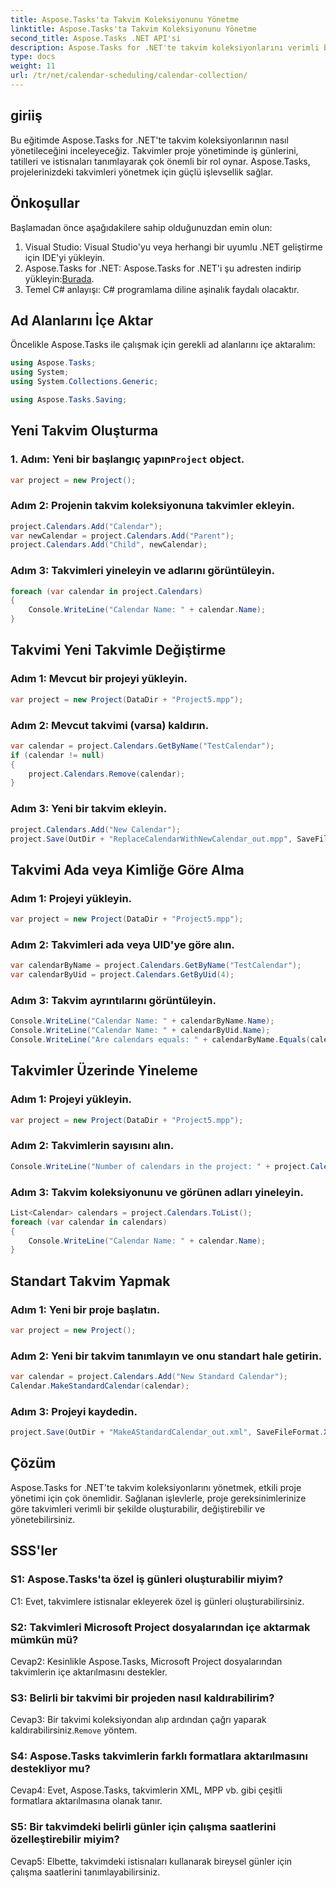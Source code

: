 ```yaml
---
title: Aspose.Tasks'ta Takvim Koleksiyonunu Yönetme
linktitle: Aspose.Tasks'ta Takvim Koleksiyonunu Yönetme
second_title: Aspose.Tasks .NET API'si
description: Aspose.Tasks for .NET'te takvim koleksiyonlarını verimli bir şekilde nasıl yöneteceğinizi öğrenin. Takvimleri kolaylıkla oluşturun, değiştirin ve yönetin.
type: docs
weight: 11
url: /tr/net/calendar-scheduling/calendar-collection/
---
```

## giriiş

Bu eğitimde Aspose.Tasks for .NET'te takvim koleksiyonlarının nasıl yönetileceğini inceleyeceğiz. Takvimler proje yönetiminde iş günlerini, tatilleri ve istisnaları tanımlayarak çok önemli bir rol oynar. Aspose.Tasks, projelerinizdeki takvimleri yönetmek için güçlü işlevsellik sağlar.

## Önkoşullar

Başlamadan önce aşağıdakilere sahip olduğunuzdan emin olun:

1. Visual Studio: Visual Studio'yu veya herhangi bir uyumlu .NET geliştirme için IDE'yi yükleyin.
2.  Aspose.Tasks for .NET: Aspose.Tasks for .NET'i şu adresten indirip yükleyin:[Burada](https://releases.aspose.com/tasks/net/).
3. Temel C# anlayışı: C# programlama diline aşinalık faydalı olacaktır.

## Ad Alanlarını İçe Aktar

Öncelikle Aspose.Tasks ile çalışmak için gerekli ad alanlarını içe aktaralım:

```csharp
using Aspose.Tasks;
using System;
using System.Collections.Generic;

using Aspose.Tasks.Saving;

```

## Yeni Takvim Oluşturma

###  1. Adım: Yeni bir başlangıç yapın`Project` object.
```csharp
var project = new Project();
```

### Adım 2: Projenin takvim koleksiyonuna takvimler ekleyin.
```csharp
project.Calendars.Add("Calendar");
var newCalendar = project.Calendars.Add("Parent");
project.Calendars.Add("Child", newCalendar);
```

### Adım 3: Takvimleri yineleyin ve adlarını görüntüleyin.
```csharp
foreach (var calendar in project.Calendars)
{
    Console.WriteLine("Calendar Name: " + calendar.Name);
}
```

## Takvimi Yeni Takvimle Değiştirme

### Adım 1: Mevcut bir projeyi yükleyin.
```csharp
var project = new Project(DataDir + "Project5.mpp");
```

### Adım 2: Mevcut takvimi (varsa) kaldırın.
```csharp
var calendar = project.Calendars.GetByName("TestCalendar");
if (calendar != null)
{
    project.Calendars.Remove(calendar);
}
```

### Adım 3: Yeni bir takvim ekleyin.
```csharp
project.Calendars.Add("New Calendar");
project.Save(OutDir + "ReplaceCalendarWithNewCalendar_out.mpp", SaveFileFormat.Mpp);
```

## Takvimi Ada veya Kimliğe Göre Alma

### Adım 1: Projeyi yükleyin.
```csharp
var project = new Project(DataDir + "Project5.mpp");
```

### Adım 2: Takvimleri ada veya UID'ye göre alın.
```csharp
var calendarByName = project.Calendars.GetByName("TestCalendar");
var calendarByUid = project.Calendars.GetByUid(4);
```

### Adım 3: Takvim ayrıntılarını görüntüleyin.
```csharp
Console.WriteLine("Calendar Name: " + calendarByName.Name);
Console.WriteLine("Calendar Name: " + calendarByUid.Name);
Console.WriteLine("Are calendars equals: " + calendarByName.Equals(calendarByUid));
```

## Takvimler Üzerinde Yineleme

### Adım 1: Projeyi yükleyin.
```csharp
var project = new Project(DataDir + "Project5.mpp");
```

### Adım 2: Takvimlerin sayısını alın.
```csharp
Console.WriteLine("Number of calendars in the project: " + project.Calendars.Count);
```

### Adım 3: Takvim koleksiyonunu ve görünen adları yineleyin.
```csharp
List<Calendar> calendars = project.Calendars.ToList();
foreach (var calendar in calendars)
{
    Console.WriteLine("Calendar Name: " + calendar.Name);
}
```

## Standart Takvim Yapmak

### Adım 1: Yeni bir proje başlatın.
```csharp
var project = new Project();
```

### Adım 2: Yeni bir takvim tanımlayın ve onu standart hale getirin.
```csharp
var calendar = project.Calendars.Add("New Standard Calendar");
Calendar.MakeStandardCalendar(calendar);
```

### Adım 3: Projeyi kaydedin.
```csharp
project.Save(OutDir + "MakeAStandardCalendar_out.xml", SaveFileFormat.Xml);
```

## Çözüm

Aspose.Tasks for .NET'te takvim koleksiyonlarını yönetmek, etkili proje yönetimi için çok önemlidir. Sağlanan işlevlerle, proje gereksinimlerinize göre takvimleri verimli bir şekilde oluşturabilir, değiştirebilir ve yönetebilirsiniz.

## SSS'ler

### S1: Aspose.Tasks'ta özel iş günleri oluşturabilir miyim?

C1: Evet, takvimlere istisnalar ekleyerek özel iş günleri oluşturabilirsiniz.

### S2: Takvimleri Microsoft Project dosyalarından içe aktarmak mümkün mü?

Cevap2: Kesinlikle Aspose.Tasks, Microsoft Project dosyalarından takvimlerin içe aktarılmasını destekler.

### S3: Belirli bir takvimi bir projeden nasıl kaldırabilirim?

 Cevap3: Bir takvimi koleksiyondan alıp ardından çağrı yaparak kaldırabilirsiniz.`Remove` yöntem.

### S4: Aspose.Tasks takvimlerin farklı formatlara aktarılmasını destekliyor mu?

Cevap4: Evet, Aspose.Tasks, takvimlerin XML, MPP vb. gibi çeşitli formatlara aktarılmasına olanak tanır.

### S5: Bir takvimdeki belirli günler için çalışma saatlerini özelleştirebilir miyim?

Cevap5: Elbette, takvimdeki istisnaları kullanarak bireysel günler için çalışma saatlerini tanımlayabilirsiniz.